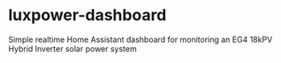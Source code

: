 # luxpower-dashboard
Simple realtime Home Assistant dashboard for monitoring an EG4 18kPV Hybrid Inverter solar power system
